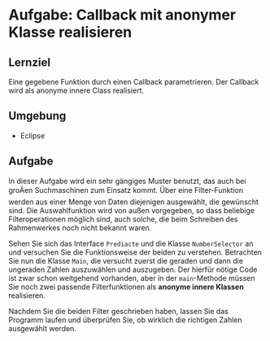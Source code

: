 # Aufgabe: Callback mit anonymer Klasse realisieren

## Lernziel

Eine gegebene Funktion durch einen Callback parametrieren. Der Callback wird als anonyme innere Class realisiert.


## Umgebung

  * Eclipse


## Aufgabe

In dieser Aufgabe wird ein sehr gängiges Muster benutzt, das auch bei groÃen Suchmaschinen zum Einsatz kommt. Über eine Filter-Funktion werden aus einer Menge von Daten diejenigen ausgewählt, die gewünscht sind. Die Auswahlfunktion wird von außen vorgegeben, so dass beliebige Filteroperationen möglich sind, auch solche, die beim Schreiben des Rahmenwerkes noch nicht bekannt waren.

Sehen Sie sich das Interface `Prediacte` und die Klasse `NumberSelector` an und versuchen Sie die Funktionsweise der beiden zu verstehen. Betrachten Sie nun die Klasse `Main`, die versucht zuerst die geraden und dann die ungeraden Zahlen auszuwählen und auszugeben. Der hierfür nötige Code ist zwar schon weitgehend vorhanden, aber in der `main`-Methode müssen Sie noch zwei passende Filterfunktionen als **anonyme innere Klassen** realisieren.

Nachdem Sie die beiden Filter geschrieben haben, lassen Sie das Programm laufen und überprüfen Sie, ob wirklich die richtigen Zahlen ausgewählt werden.
